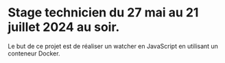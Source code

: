 # Stage technicien du 27 mai au 21 juillet 2024 au soir.

Le but de ce projet est de réaliser un watcher en JavaScript en utilisant un conteneur Docker.

